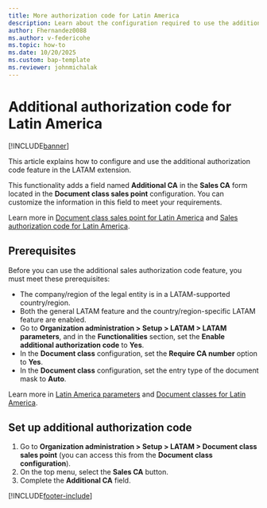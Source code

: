 ```yaml
---
title: More authorization code for Latin America
description: Learn about the configuration required to use the additional authorization code feature.
author: Fhernandez0088
ms.author: v-federicohe
ms.topic: how-to
ms.date: 10/20/2025
ms.custom: bap-template
ms.reviewer: johnmichalak
---
```


# Additional authorization code for Latin America

[!INCLUDE[banner](../../includes/banner.md)]

This article explains how to configure and use the additional authorization code feature in the LATAM extension. 

This functionality adds a field named **Additional CA** in the **Sales CA** form located in the **Document class sales point** configuration. You can customize the information in this field to meet your requirements.

Learn more in [Document class sales point for Latin America](ltm-core-document-class-sales-point.md) and [Sales authorization code for Latin America](ltm-core-sales-ca.md).

## Prerequisites

Before you can use the additional sales authorization code feature, you must meet these prerequisites:

- The company/region of the legal entity is in a LATAM-supported country/region.
- Both the general LATAM feature and the country/region-specific LATAM feature are enabled.
- Go to **Organization administration > Setup > LATAM > LATAM parameters**, and in the **Functionalities** section, set the **Enable additional authorization code** to **Yes**.
- In the **Document class** configuration, set the **Require CA number** option to **Yes**.
- In the **Document class** configuration, set the entry type of the document mask to **Auto**.

Learn more in [Latin America parameters](ltm-core-latam-parameters.md) and [Document classes for Latin America]( ltm-core-document-class.md).

## Set up additional authorization code

1. Go to **Organization administration > Setup > LATAM > Document class sales point** (you can access this from the **Document class configuration**).
1. On the top menu, select the **Sales CA** button.
1. Complete the **Additional CA** field.

[!INCLUDE[footer-include](../../../includes/footer-banner.md)]
